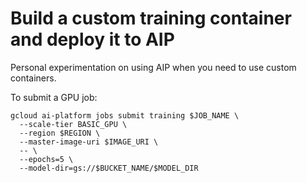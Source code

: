 # Build a custom training container and deploy it to AIP

Personal experimentation on using AIP when you need to use custom containers.

To submit a GPU job:

```
gcloud ai-platform jobs submit training $JOB_NAME \
  --scale-tier BASIC_GPU \
  --region $REGION \
  --master-image-uri $IMAGE_URI \
  -- \
  --epochs=5 \
  --model-dir=gs://$BUCKET_NAME/$MODEL_DIR
```
